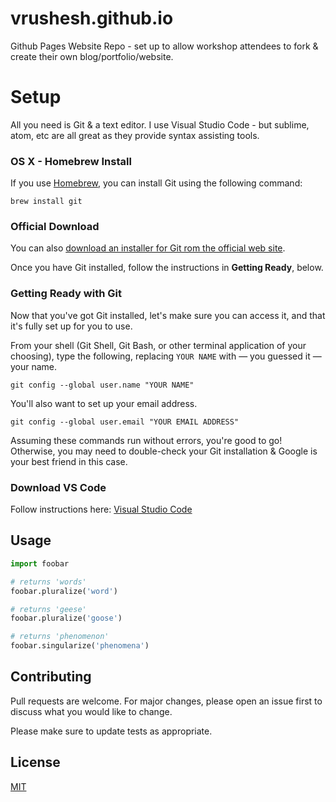 # vrushesh.github.io
Github Pages Website Repo - set up to allow workshop attendees to fork & create their own blog/portfolio/website. 

# Setup

All you need is Git & a text editor. I use Visual Studio Code - but sublime, atom, etc are all great as they provide syntax assisting tools. 

### OS X - Homebrew Install

If you use [Homebrew](http://brew.sh/), you can install Git using the following command:

    brew install git

### Official Download

You can also [download an installer for Git rom the official web site](https://git-scm.com/downloads).

Once you have Git installed, follow the instructions in **Getting Ready**, below.

### Getting Ready with Git

Now that you've got Git installed, let's make sure you can access it, and that it's fully set up for you to use.

From your shell (Git Shell, Git Bash, or other terminal application of your choosing), type the following, replacing `YOUR NAME` with — you guessed it — your name.

    git config --global user.name "YOUR NAME"

You'll also want to set up your email address.

    git config --global user.email "YOUR EMAIL ADDRESS"

Assuming these commands run without errors, you're good to go! Otherwise, you may need to double-check your Git installation & Google is your best friend in this case.

### Download VS Code
Follow instructions here: [Visual Studio Code](https://code.visualstudio.com/learn/get-started/basics)

## Usage

```python
import foobar

# returns 'words'
foobar.pluralize('word')

# returns 'geese'
foobar.pluralize('goose')

# returns 'phenomenon'
foobar.singularize('phenomena')
```

## Contributing
Pull requests are welcome. For major changes, please open an issue first to discuss what you would like to change.

Please make sure to update tests as appropriate.

## License
[MIT](https://choosealicense.com/licenses/mit/)
